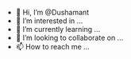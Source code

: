 - 👋 Hi, I’m @Dushamant
- 👀 I’m interested in ...
- 🌱 I’m currently learning ...
- 💞️ I’m looking to collaborate on ...
- 📫 How to reach me ...

<!---
Dushamant/Dushamant is a ✨ special ✨ repository because its `README.md` (this file) appears on your GitHub profile.
You can click the Preview link to take a look at your changes.
--->
